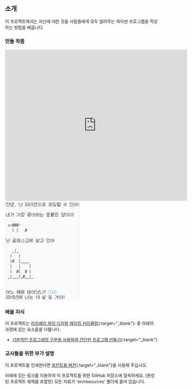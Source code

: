 ## 소개

이 프로젝트에서는 자신에 대한 것을 사람들에게 모두 알려주는 파이썬 프로그램을 작성하는 방법을 배웁니다.

### 만들 작품

<div class="trinket">
  <iframe src="https://trinket.io/embed/python/054916ed40?outputOnly=true&start=result" width="600" height="500" frameborder="0" marginwidth="0" marginheight="0" allowfullscreen>
  </iframe>
  <img src="images/me-final.png">
</div>

### 배울 지식

이 프로젝트는 [라즈베리 파이 디지털 메이킹 커리큘럼](http://rpf.io/curriculum){:target="_blank"}: 중 아래의 과정에 있는 요소들을 다룹니다.

+ [기본적인 프로그래밍 구문을 사용하여 간단한 프로그램 만들기](https://www.raspberrypi.org/curriculum/programming/creator){:target="_blank"}

### 교사들을 위한 부가 설명

이 프로젝트를 인쇄한다면 [프린트용 버전](https://projects.raspberrypi.org/ko-KR/projects/about-me/print){:target="_blank"}을 사용해 주십시오.

아래에 있는 링크를 이용하여 이 프로젝트를 위한 GitHub 저장소에 접속하세요. (완성된 프로젝트 예제를 포함한) 모든 자료가 'en/resources' 폴더에 들어 있습니다.